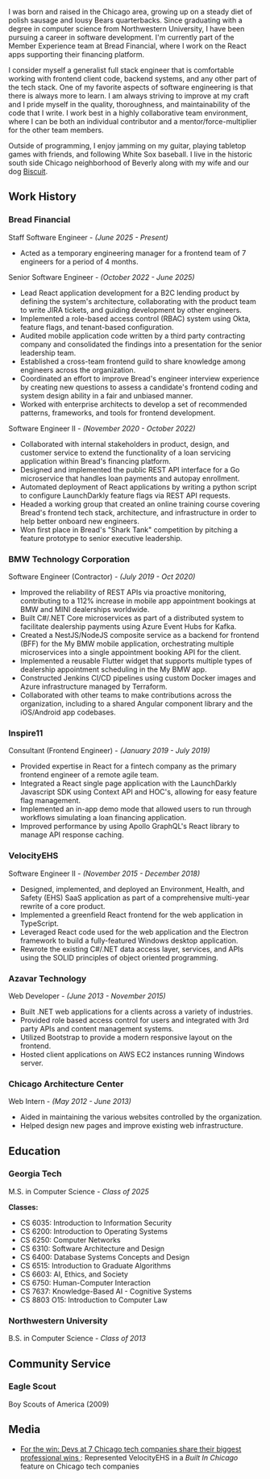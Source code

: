 I was born and raised in the Chicago area, growing up on a steady diet of polish sausage and lousy Bears quarterbacks. Since graduating with a degree in computer science from Northwestern University, I have been pursuing a career in software development. I'm currently part of the Member Experience team at Bread Financial, where I work on the React apps supporting their financing platform.

I consider myself a generalist full stack engineer that is comfortable working with frontend client code, backend systems, and any other part of the tech stack. One of my favorite aspects of software engineering is that there is always more to learn. I am always striving to improve at my craft and I pride myself in the quality, thoroughness, and maintainability of the code that I write. I work best in a highly collaborative team environment, where I can be both an individual contributor and a mentor/force-multiplier for the other team members.

Outside of programming, I enjoy jamming on my guitar, playing tabletop games with friends, and following White Sox baseball. I live in the historic south side Chicago neighborhood of Beverly along with my wife and our dog [Biscuit](https://www.instagram.com/kingbiscuitthecorgi/).

## Work History

### Bread Financial
Staff Software Engineer - *(June 2025 - Present)*
* Acted as a temporary engineering manager for a frontend team of 7 engineers for a period of 4 months.

S﻿enior Software Engineer - *(October 2022 - June 2025)*
* Lead React application development for a B2C lending product by defining the system's architecture, collaborating with the product team to write JIRA tickets, and guiding development by other engineers.
* Implemented a role-based access control (RBAC) system using Okta, feature flags, and tenant-based configuration.
* Audited mobile application code written by a third party contracting company and consolidated the findings into a presentation for the senior leadership team.
* Established a cross-team frontend guild to share knowledge among engineers across the organization.
* Coordinated an effort to improve Bread's engineer interview experience by creating new questions to assess a candidate's frontend coding and system design ability in a fair and unbiased manner.
* Worked with enterprise architects to develop a set of recommended patterns, frameworks, and tools for frontend development.

Software Engineer II - *(November 2020 - October 2022)*
* Collaborated with internal stakeholders in product, design, and customer service to extend the functionality of a loan servicing application within Bread's financing platform.
* Designed and implemented the public REST API interface for a Go microservice that handles loan payments and autopay enrollment.
* Automated deployment of React applications by writing a python script to configure LaunchDarkly feature flags via REST API requests.
* Headed a working group that created an online training course covering Bread's frontend tech stack, architecture, and infrastructure in order to help better onboard new engineers.
* Won first place in Bread's "Shark Tank" competition by pitching a feature prototype to senior executive leadership.

### BMW Technology Corporation

Software Engineer (Contractor) - *(July 2019 - Oct 2020)*

* Improved the reliability of REST APIs via proactive monitoring, contributing to a 112% increase in mobile app appointment bookings at BMW and MINI dealerships worldwide.
* Built C#/.NET Core microservices as part of a distributed system to facilitate dealership payments using Azure Event Hubs for Kafka.
* Created a NestJS/NodeJS composite service as a backend for frontend (BFF) for the My BMW mobile application, orchestrating multiple microservices into a single appointment booking API for the client.
* Implemented a reusable Flutter widget that supports multiple types of dealership appointment scheduling in the My BMW app.
* Constructed Jenkins CI/CD pipelines using custom Docker images and Azure infrastructure managed by Terraform.
* Collaborated with other teams to make contributions across the organization, including to a shared Angular component library and the iOS/Android app codebases.

### Inspire11

Consultant (Frontend Engineer) - *(January 2019 - July 2019)*

* Provided expertise in React for a fintech company as the primary frontend engineer of a remote agile team.
* Integrated a React single page application with the LaunchDarkly Javascript SDK using Context API and HOC's, allowing for easy feature flag management.
* Implemented an in-app demo mode that allowed users to run through workflows simulating a loan financing application.
* Improved performance by using Apollo GraphQL's React library to manage API response caching.

### VelocityEHS

Software Engineer II - *(November 2015 - December 2018)*

* Designed, implemented, and deployed an Environment, Health, and Safety (EHS) SaaS application as part of a comprehensive multi-year rewrite of a core product.
* Implemented a greenfield React frontend for the web application in TypeScript.
* Leveraged React code used for the web application and the Electron framework to build a fully-featured Windows desktop application.
* Rewrote the existing C#/.NET data access layer, services, and APIs using the SOLID principles of object oriented programming.

### Azavar Technology

Web Developer - *(June 2013 - November 2015)*

* Built .NET web applications for a clients across a variety of industries.
* Provided role based access control for users and integrated with 3rd party APIs and content management systems.
* Utilized Bootstrap to provide a modern responsive layout on the frontend.
* Hosted client applications on AWS EC2 instances running Windows server.

### Chicago Architecture Center

Web Intern - *(May 2012 - June 2013)*

* Aided in maintaining the various websites controlled by the organization.
* Helped design new pages and improve existing web infrastructure.

## Education

### Georgia Tech

M.S. in Computer Science - *Class of 2025*

**Classes:** 

* CS 6035: Introduction to Information Security
* CS 6200: Introduction to Operating Systems
* CS 6250: Computer Networks
* CS 6310: Software Architecture and Design
* CS 6400: Database Systems Concepts and Design
* CS 6515: Introduction to Graduate Algorithms
* CS 6603: AI, Ethics, and Society
* CS 6750: Human-Computer Interaction
* CS 7637: Knowledge-Based AI - Cognitive Systems
* CS 8803 O15: Introduction to Computer Law

### Northwestern University

B.S. in Computer Science - *Class of 2013*

## Community Service

### Eagle Scout

Boy Scouts of America (2009)

## Media

* [For the win: Devs at 7 Chicago tech companies share their biggest professional wins ](https://www.builtinchicago.org/2018/08/08/developers-share-their-biggest-wins): Represented VelocityEHS in a *Built In Chicago* feature on Chicago tech companies